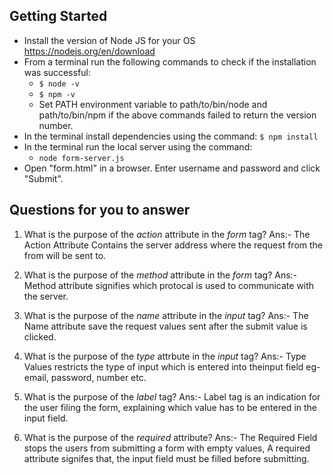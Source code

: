 ## Getting Started

- Install the version of Node JS for your OS https://nodejs.org/en/download
- From a terminal run the following commands to check if the installation was successful:
  - `$ node -v`
  - `$ npm -v`
  - Set PATH environment variable to path/to/bin/node and path/to/bin/npm if the above commands failed to return the version number.
- In the terminal install dependencies using the command:
    `$ npm install`
- In the terminal run the local server using the command:
  - `node form-server.js`
- Open "form.html" in a browser. Enter username and password and click "Submit".

## Questions for you to answer
1. What is the purpose of the _action_ attribute in the _form_ tag?
Ans:- The Action Attribute Contains the server address where the request from the from will be sent to.

2. What is the purpose of the _method_ attribute in the _form_ tag?
Ans:- Method attribute signifies which protocal is used to communicate with the server.

3. What is the purpose of the _name_ attribute in the _input_ tag?
Ans:- The Name attribute save the request values sent after the submit value is clicked.

4. What is the purpose of the _type_ attrbute in the _input_ tag?
Ans:- Type Values restricts the type of input which is entered into theinput field eg-email, password, number etc.

5. What is the purpose of the _label_ tag?
Ans:- Label tag is an indication for the user filing the form, explaining which value has to be entered in the input field.

6. What is the purpose of the _required_ attribute?
Ans:- The Required Field stops the users from submitting a form with empty values, A required attribute signifes that, the input field must be filled before submitting.

